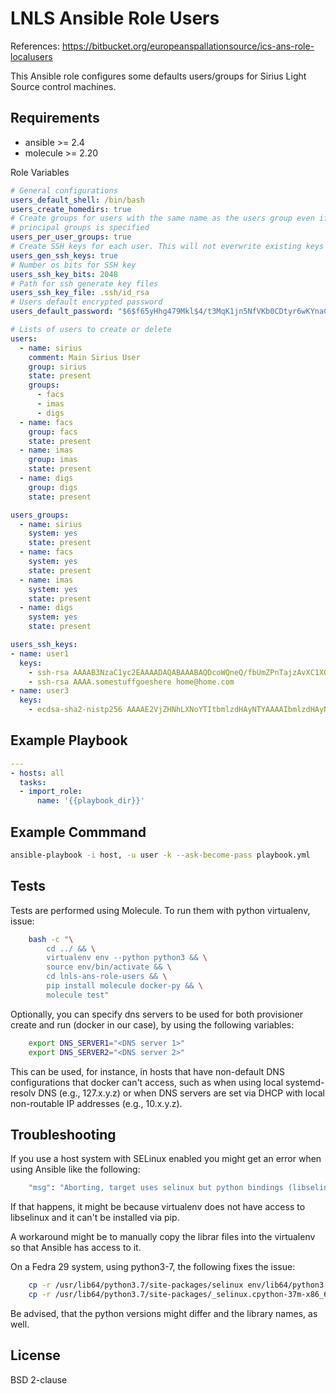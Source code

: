 LNLS Ansible Role Users
=======================

References: https://bitbucket.org/europeanspallationsource/ics-ans-role-localusers

This Ansible role configures some defaults users/groups for Sirius Light Source control machines.

## Requirements

- ansible >= 2.4
- molecule >= 2.20

Role Variables

```yaml
# General configurations
users_default_shell: /bin/bash
users_create_homedirs: true
# Create groups for users with the same name as the users group even if
# principal groups is specified
users_per_user_groups: true
# Create SSH keys for each user. This will not everwrite existing keys
users_gen_ssh_keys: true
# Number os bits for SSH key
users_ssh_key_bits: 2048
# Path for ssh generate key files
users_ssh_key_file: .ssh/id_rsa
# Users default encrypted password
users_default_password: "$6$f65yHhg479Mkl$4/t3MqK1jn5NfVKb0CDtyr6wKYnaCBQOIAwV8/DG.q1hIOBehICwkhAAM3pGfpLeoRwSgLJKyHa6R/u2vtBn//"

# Lists of users to create or delete
users:
  - name: sirius
    comment: Main Sirius User
    group: sirius
    state: present
    groups:
      - facs
      - imas
      - digs
  - name: facs
    group: facs
    state: present
  - name: imas
    group: imas
    state: present
  - name: digs
    group: digs
    state: present

users_groups:
  - name: sirius
    system: yes
    state: present
  - name: facs
    system: yes
    state: present
  - name: imas
    system: yes
    state: present
  - name: digs
    system: yes
    state: present

users_ssh_keys:
- name: user1
  keys:
    - ssh-rsa AAAAB3NzaC1yc2EAAAADAQABAAABAQDcoWQneQ/fbUmZPnTajzAvXC1XOvhD5+61ZPW8obIZ54OpLcNKyOf4TfceapSAFnKidXv+Z9CZ6foXr2/64bgL43ILvSNUhU2ic4Tzy5ARYJ5o84R61La8/nv5eCQTlgQRTqdW8HVR+xFGNUhG44FqHa+yUXpyadKwIVFYuWQAFZ6qxy2Iwzso229zZa3/jS589aBD/Z83HThttXowYywMqjP68MNnzlb5thpQFkamzXfeziXflGf+mMiiHZHr2NPSOGamgCowqmqRK3Lmq0E1+CIAGzWOuRC0YhW41uu8A09AKScWWb10udPQhkolnwRZxOMXyRQmSAhCV0XrcaBv nope@nowheere.it
    - ssh-rsa AAAA.somestuffgoeshere home@home.com
- name: user3
  keys:
    - ecdsa-sha2-nistp256 AAAAE2VjZHNhLXNoYTItbmlzdHAyNTYAAAAIbmlzdHAyNTYAAABBBBB17LMqtZmwdqXkrlwCMp9fcvRCvi1aU2jd64lmqjQWJoKBSRgRohRCKmcqtBM3nqFHNDnAC2ZBYkEXbRq1F2c= alessio@bradipo
```

## Example Playbook

```yaml
---
- hosts: all
  tasks:
  - import_role:
      name: '{{playbook_dir}}'
```

## Example Commmand

```bash
ansible-playbook -i host, -u user -k --ask-become-pass playbook.yml
```

## Tests

Tests are performed using Molecule. To run them with python virtualenv, issue:

```bash
    bash -c "\
        cd ../ && \
        virtualenv env --python python3 && \
        source env/bin/activate && \
        cd lnls-ans-role-users && \
        pip install molecule docker-py && \
        molecule test"
```

Optionally, you can specify dns servers to be used for both
provisioner create and run (docker in our case), by using
the following variables:


```bash
    export DNS_SERVER1="<DNS server 1>"
    export DNS_SERVER2="<DNS server 2>"
```

This can be used, for instance, in hosts that have non-default
DNS configurations that docker can't access, such as when
using local systemd-resolv DNS (e.g., 127.x.y.z) or when DNS
servers are set via DHCP with local non-routable IP addresses
(e.g., 10.x.y.z).

## Troubleshooting

If you use a host system with SELinux enabled you might get an error when using
Ansible like the following:

```bash
    "msg": "Aborting, target uses selinux but python bindings (libselinux-python) aren't installed!"
```

If that happens, it might be because virtualenv does not have access to libselinux
and it can't be installed via pip.

A workaround might be to manually copy the librar files into the virtualenv
so that Ansible has access to it.

On a Fedra 29 system, using python3-7, the following fixes the issue:

```bash
    cp -r /usr/lib64/python3.7/site-packages/selinux env/lib64/python3.7/site-packages/
    cp -r /usr/lib64/python3.7/site-packages/_selinux.cpython-37m-x86_64-linux-gnu.so env/lib64/python3.7/site-packages/
```

Be advised, that the python versions might differ and the library names, as well.

## License

BSD 2-clause
